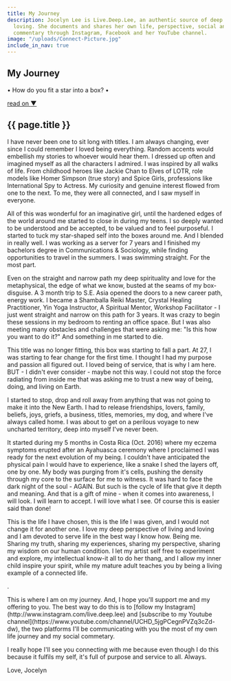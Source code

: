 ```yaml
---
title: My Journey
description: Jocelyn Lee is Live.Deep.Lee, an authentic source of deep living and
  loving. She documents and shares her own life, perspective, social and spiritual
  commentary through Instagram, Facebook and her YouTube channel.
image: "/uploads/Connect-Picture.jpg"
include_in_nav: true
---
```


<section class="hero" style="background-image: url({% include relative-src.html src=page.image %})">
<div class="inner-hero text-container">
<div class="hero-text-container">
<h1 class="editable">My Journey</h1>
<p class="subtext editable">•  How do you fit a star into a box?  •</p>
</div>
</div>
<div class="read-on"><a href="#read-on">read on <span class="arrow">▼</span></a></div>
</section>

<section class="pad" id="read-on">
<div class="text-container editable"><h2>{{ page.title }}</h2>

<p>I have never been one to sit long with titles. I am always changing, ever since I could remember I loved being everything. Random accents would embellish my stories to whoever would hear them. I dressed up often and imagined myself as all the characters I admired. I was inspired by all walks of life. From childhood heroes like Jackie Chan to Elves of LOTR, role models like Homer Simpson (true story) and Spice Girls, professions like International Spy to Actress. My curiosity and genuine interest flowed from one to the next. To me, they were all connected, and I saw myself in everyone. </p>

<p> All of this was wonderful for an imaginative girl, until the hardened edges of the world around me started to close in during my teens. I so deeply wanted to be understood and be accepted, to be valued and to feel purposeful. I started to tuck my star-shaped self into the boxes around me.  And I blended in really well. I was working as a server for 7 years and I finished my bachelors degree in Communications & Sociology, while finding opportunities to travel in the summers. I was swimming straight. For the most part.</p>

<p> Even on the straight and narrow path my deep spirituality and love for the metaphysical, the edge of what we know, busted at the seams of my box-disguise. A 3 month trip to S.E. Asia opened the doors to a new career path, energy work. I became a Shamballa Reiki Master, Crystal Healing Practitioner, Yin Yoga Instructor, A Spiritual Mentor, Workshop Facilitator - I just went straight and narrow on this path for 3 years. It was crazy to begin these sessions in my bedroom to renting an office space. But I was also meeting many obstacles and challenges that were asking me: "Is this how you want to do it?" And something in me started to die.</p>

<p>This title was no longer fitting, this box was starting to fall a part. At 27, I was starting to fear change for the first time. I thought I had my purpose and passion all figured out. I loved being of service, that is why I am here. BUT - I didn't ever consider - maybe not this way. I could not stop the force radiating from inside me that was asking me to trust a new way of being, doing, and living on Earth. </p>

<p> I started to stop, drop and roll away from anything that was not going to make it into the New Earth. I had to release friendships, lovers, family, beliefs, joys, griefs, a business, titles, memories, my dog, and where I've always called home. I was about to get on a perilous voyage to new uncharted territory, deep into myself I've never been.</p>

<p>It started during my 5 months in Costa Rica (Oct. 2016) where my eczema symptoms erupted after an Ayahuasca ceremony where I proclaimed I was ready for the next evolution of my being. I couldn't have anticipated the physical pain I would have to experience, like a snake I shed the layers off, one by one. My body was purging from it's cells, pushing the density through my core to the surface for me to witness. It was hard to face the dark night of the soul - AGAIN. But such is the cycle of life that give it depth and meaning. And that is a gift of mine - when it comes into awareness, I will look. I will learn to accept. I will love what I see. Of course this is easier said than done!</p>

<p> This is the life I have chosen, this is the life I was given, and I would not change it for another one. I love my deep perspective of living and loving and I am devoted to serve life in the best way I know how. Being me. Sharing my truth, sharing my experiences, sharing my perspective, sharing my wisdom on our human condition. I let my artist self free to experiment and explore, my intellectual know-it all to do her thang, and I allow my inner child inspire your spirit, while my mature adult teaches you by being a living example of a connected life.</p>

<p> .</p>

<p> This is where I am on my journey. And, I hope you'll support me and my offering to you. The best way to do this is to [follow my Instagram](http://www.instagram.com/live.deep.lee) and [subscribe to my Youtube channel](https://www.youtube.com/channel/UCHD_5jgPCegnPVZq3cZd-dw), the two platforms I'll be communicating with you the most of my own life journey and my social commetary. </p>

<p>I really hope I'll see you connecting with me because even though I do this because it fulfils my self, it's full of purpose and service to all. Always.</p>

<p>Love,
Jocelyn</p>
</div>
</section>